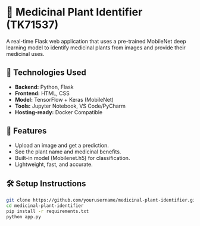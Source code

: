 # 🌿 Medicinal Plant Identifier (TK71537)

A real-time Flask web application that uses a pre-trained MobileNet deep learning model to identify medicinal plants from images and provide their medicinal uses.

## 🔧 Technologies Used
- **Backend:** Python, Flask
- **Frontend:** HTML, CSS
- **Model:** TensorFlow + Keras (MobileNet)
- **Tools:** Jupyter Notebook, VS Code/PyCharm
- **Hosting-ready:** Docker Compatible

## 🚀 Features
- Upload an image and get a prediction.
- See the plant name and medicinal benefits.
- Built-in model (Mobilenet.h5) for classification.
- Lightweight, fast, and accurate.

## 🛠 Setup Instructions
```bash
git clone https://github.com/yourusername/medicinal-plant-identifier.git
cd medicinal-plant-identifier
pip install -r requirements.txt
python app.py
